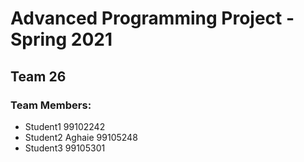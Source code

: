 # Advanced Programming Project - Spring 2021
## Team 26

### Team Members:
- Student1 99102242
- Student2 Aghaie 99105248
- Student3 99105301
